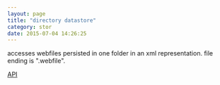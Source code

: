 ```yaml
---
layout: page
title: "directory datastore"
category: stor
date: 2015-07-04 14:26:25
---
```


accesses webfiles persisted in one folder in an xml representation. file ending is ".webfile".

[API](http://sebastianmonzel.github.io/webfiles-framework-php-api/class-webfilesframework.core.datastore.types.directory.MDirectoryDatastore.html)
